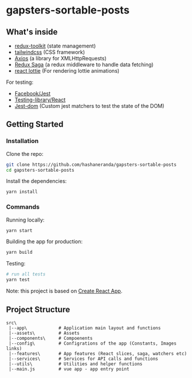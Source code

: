 # gapsters-sortable-posts

## What's inside

- [redux-toolkit](https://github.com/reduxjs/redux-toolkit) (state management)
- [tailwindcss](https://github.com/tailwindlabs/tailwindcss) (CSS framework)
- [Axios](https://github.com/mzabriskie/axios) (a library for XMLHttpRequests)
- [Redux Saga](https://github.com/redux-saga/redux-saga/) (a redux middleware to handle data fetching)
- [react lottie](https://github.com/chenqingspring/react-lottie) (For rendering lottie animations)

For testing:

- [Facebook/Jest](https://facebook.github.io/jest/)
- [Testing-library/React](https://testing-library.com/docs/react-testing-library/intro)
- [Jest-dom](https://github.com/testing-library/jest-dom) (Custom jest matchers to test the state of the DOM)

## Getting Started

### Installation

Clone the repo:

```bash
git clone https://github.com/hashaneranda/gapsters-sortable-posts
cd gapsters-sortable-posts
```

Install the dependencies:

```bash
yarn install
```

### Commands

Running locally:

```bash
yarn start
```

Building the app for production:

```bash
yarn build
```

Testing:

```bash
# run all tests
yarn test

```

Note: this project is based on [Create React App](https://github.com/facebook/create-react-app).

## Project Structure

```
src\
 |--app\            # Application main layout and functions
 |--assets\         # Assets
 |--components\     # Compoenents
 |--config\         # Configrations of the app (Constants, Images links)
 |--features\       # App features (React slices, saga, watchers etc)
 |--services\       # Services for API calls and functions
 |--utils\          # Utilities and helper functions
 |--main.js         # vue app - app entry point
```
